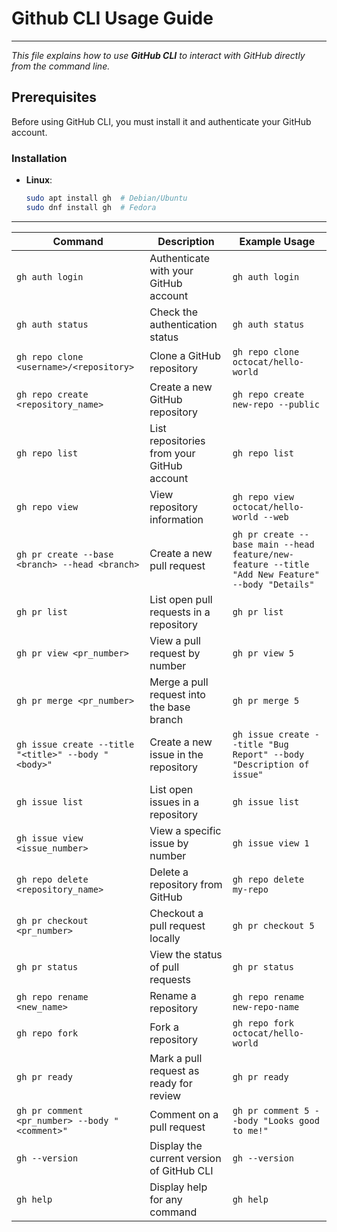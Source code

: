 # Github CLI Usage Guide
-----------------------------------------------------------------------------
*This file explains how to use **GitHub CLI** to interact with GitHub directly from the command line.*

## Prerequisites
Before using GitHub CLI, you must install it and authenticate your GitHub account.

### Installation
- **Linux**:
  ```bash
  sudo apt install gh  # Debian/Ubuntu
  sudo dnf install gh  # Fedora
  ```
-----------------------

| **Command**                                      | **Description**                                                       | **Example Usage**                                                                                                                                 |
|--------------------------------------------------|-----------------------------------------------------------------------|--------------------------------------------------------------------------------------------------------------------------------------------------|
| `gh auth login`                                  | Authenticate with your GitHub account                                  | `gh auth login`                                                                                                                                   |
| `gh auth status`                                 | Check the authentication status                                       | `gh auth status`                                                                                                                                  |
| `gh repo clone <username>/<repository>`          | Clone a GitHub repository                                             | `gh repo clone octocat/hello-world`                                                                                                               |
| `gh repo create <repository_name>`               | Create a new GitHub repository                                        | `gh repo create new-repo --public`                                                                                                                |
| `gh repo list`                                   | List repositories from your GitHub account                             | `gh repo list`                                                                                                                                   |
| `gh repo view`                                   | View repository information                                           | `gh repo view octocat/hello-world --web`                                                                                                          |
| `gh pr create --base <branch> --head <branch>`    | Create a new pull request                                              | `gh pr create --base main --head feature/new-feature --title "Add New Feature" --body "Details"`                                                |
| `gh pr list`                                     | List open pull requests in a repository                                | `gh pr list`                                                                                                                                     |
| `gh pr view <pr_number>`                         | View a pull request by number                                          | `gh pr view 5`                                                                                                                                   |
| `gh pr merge <pr_number>`                        | Merge a pull request into the base branch                              | `gh pr merge 5`                                                                                                                                  |
| `gh issue create --title "<title>" --body "<body>"` | Create a new issue in the repository                                  | `gh issue create --title "Bug Report" --body "Description of issue"`                                                                              |
| `gh issue list`                                  | List open issues in a repository                                       | `gh issue list`                                                                                                                                  |
| `gh issue view <issue_number>`                   | View a specific issue by number                                        | `gh issue view 1`                                                                                                                                 |
| `gh repo delete <repository_name>`               | Delete a repository from GitHub                                        | `gh repo delete my-repo`                                                                                                                         |
| `gh pr checkout <pr_number>`                     | Checkout a pull request locally                                        | `gh pr checkout 5`                                                                                                                                 |
| `gh pr status`                                   | View the status of pull requests                                      | `gh pr status`                                                                                                                                  |
| `gh repo rename <new_name>`                      | Rename a repository                                                    | `gh repo rename new-repo-name`                                                                                                                   |
| `gh repo fork`                                   | Fork a repository                                                      | `gh repo fork octocat/hello-world`                                                                                                               |
| `gh pr ready`                                    | Mark a pull request as ready for review                               | `gh pr ready`                                                                                                                                   |
| `gh pr comment <pr_number> --body "<comment>"`    | Comment on a pull request                                             | `gh pr comment 5 --body "Looks good to me!"`                                                                                                    |
| `gh --version`                                   | Display the current version of GitHub CLI                              | `gh --version`                                                                                                                                  |
| `gh help`                                        | Display help for any command                                           | `gh help`                                                                                                                                       |


